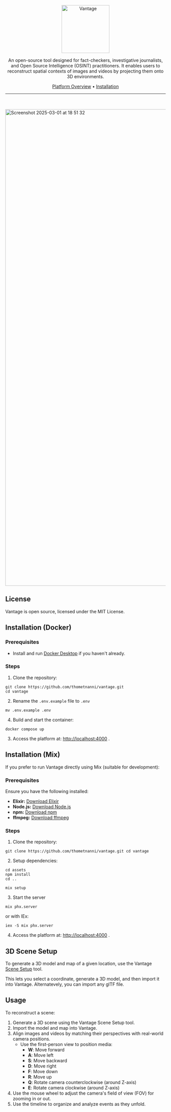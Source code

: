<p align="center">
  <img align="center" src="https://github.com/user-attachments/assets/e15fa811-4d75-4658-9a2c-7618c05b9abf" height="150" alt="Vantage">
  <br>
    <p align="center">
    An open-source tool designed for fact-checkers, investigative journalists, and Open Source Intelligence (OSINT) practitioners. It enables users to reconstruct spatial contexts of images and videos by projecting them onto 3D environments.
    <br>
  </p>
  <p align="center"><a href="https://vantage.thometnanni.net/">Platform Overview</a> &bull; <a href="https://github.com/thometnanni/vantage/?tab=readme-ov-file#installation-docker">Installation</a></p>
</p>

---

<br>
<br>



<img width="1492" alt="Screenshot 2025-03-01 at 18 51 32" src="https://github.com/user-attachments/assets/8eef75a0-25ea-4dab-816d-646bfd30d184" />

## License

Vantage is open source, licensed under the MIT License.

## Installation (Docker)

### Prerequisites

- Install and run [Docker Desktop](https://www.docker.com/products/docker-desktop) if you haven't already.


### Steps

1. Clone the repository:

```code
git clone https://github.com/thometnanni/vantage.git
cd vantage
```

2. Rename the `.env.example` file to `.env`
```code
mv .env.example .env
```

4. Build and start the container:

```code
docker compose up
```

3. Access the platform at: [http://localhost:4000](http://localhost:4000) .

## Installation (Mix)

If you prefer to run Vantage directly using Mix (suitable for development):

### Prerequisites

Ensure you have the following installed:

- **Elixir:** [Download Elixir](https://elixir-lang.org/install.html)
- **Node.js:** [Download Node.js](https://nodejs.org/)
- **npm:** [Download npm](https://www.npmjs.com/get-npm)
- **ffmpeg:** [Download ffmpeg](https://ffmpeg.org/download.html)

### Steps

1. Clone the repository:

```code
git clone https://github.com/thometnanni/vantage.git cd vantage
```

2. Setup dependencies:

```code
cd assets
npm install
cd ..
```


```code
mix setup
```

3. Start the server

```code
mix phx.server
```

or with IEx:


```code
iex -S mix phx.server
```

4. Access the platform at: [http://localhost:4000](http://localhost:4000) .

## 3D Scene Setup

To generate a 3D model and map of a given location, use the Vantage [Scene Setup](https://thometnanni.github.io/vantage-scene-setup/) tool.

This lets you select a coordinate, generate a 3D model, and then import it into Vantage.
Alternatevely, you can import any glTF file.

## Usage

To reconstruct a scene:

1. Generate a 3D scene using the Vantage Scene Setup tool.
2. Import the model and map into Vantage.
3. Align images and videos by matching their perspectives with real-world camera positions.
   - Use the first-person view to position media:
     - **W**: Move forward
     - **A**: Move left
     - **S**: Move backward
     - **D**: Move right
     - **F**: Move down
     - **R**: Move up
     - **Q**: Rotate camera counterclockwise (around Z-axis)
     - **E**: Rotate camera clockwise (around Z-axis)
4. Use the mouse wheel to adjust the camera's field of view (FOV) for zooming in or out.
5. Use the timeline to organize and analyze events as they unfold.
